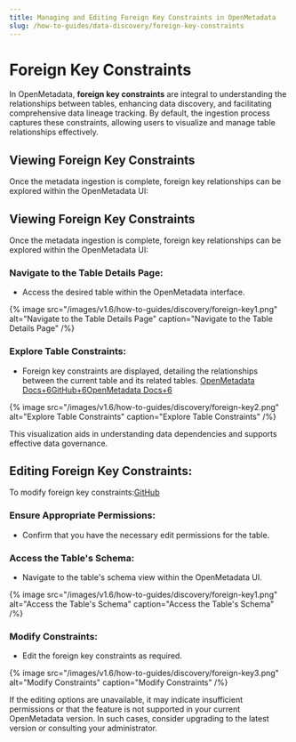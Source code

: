 ```yaml
---
title: Managing and Editing Foreign Key Constraints in OpenMetadata
slug: /how-to-guides/data-discovery/foreign-key-constraints
---
```


# Foreign Key Constraints

​In OpenMetadata, **foreign key constraints** are integral to understanding the relationships between tables, enhancing data discovery, and facilitating comprehensive data lineage tracking. By default, the ingestion process captures these constraints, allowing users to visualize and manage table relationships effectively.​

## Viewing Foreign Key Constraints

Once the metadata ingestion is complete, foreign key relationships can be explored within the OpenMetadata UI:​

## Viewing Foreign Key Constraints

Once the metadata ingestion is complete, foreign key relationships can be explored within the OpenMetadata UI:​

### Navigate to the Table Details Page:
- Access the desired table within the OpenMetadata interface.

{% image
src="/images/v1.6/how-to-guides/discovery/foreign-key1.png"
alt="Navigate to the Table Details Page"
caption="Navigate to the Table Details Page"
/%}

### Explore Table Constraints:
- Foreign key constraints are displayed, detailing the relationships between the current table and its related tables. [OpenMetadata Docs+6GitHub+6OpenMetadata Docs+6](https://github.com/open-metadata/OpenMetadata/issues/10583)

{% image
src="/images/v1.6/how-to-guides/discovery/foreign-key2.png"
alt="Explore Table Constraints"
caption="Explore Table Constraints"
/%}

This visualization aids in understanding data dependencies and supports effective data governance.​

## Editing Foreign Key Constraints:

To modify foreign key constraints:[​GitHub](https://github.com/open-metadata/OpenMetadata/issues/2895)

### Ensure Appropriate Permissions:
- Confirm that you have the necessary edit permissions for the table.​

### Access the Table's Schema:
- Navigate to the table's schema view within the OpenMetadata UI.​

{% image
src="/images/v1.6/how-to-guides/discovery/foreign-key1.png"
alt="Access the Table's Schema"
caption="Access the Table's Schema"
/%}

### Modify Constraints:
- Edit the foreign key constraints as required.​

{% image
src="/images/v1.6/how-to-guides/discovery/foreign-key3.png"
alt="Modify Constraints"
caption="Modify Constraints"
/%}

If the editing options are unavailable, it may indicate insufficient permissions or that the feature is not supported in your current OpenMetadata version. In such cases, consider upgrading to the latest version or consulting your administrator.​
